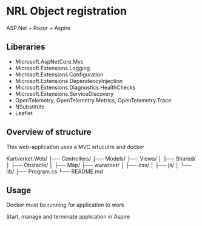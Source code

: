 # NRL Object registration

ASP.Net + Razor + Aspire

## Liberaries
- Microsoft.AspNetCore.Mvc
- Microsoft.Extensions.Logging
- Microsoft.Extensions.Configuration
- Microsoft.Extensions.DependencyInjection
- Microsoft.Extensions.Diagnostics.HealthChecks
- Microsoft.Extensions.ServiceDiscovery
- OpenTelemetry, OpenTelemetry.Metrics, OpenTelemetry.Trace
- NSubstitute
- Leaflet

## Overview of structure
This web-application uses a MVC srtucutre and docker

Kartverket.Web/
├── Controllers/
├── Models/
├── Views/
│   ├── Shared/
│   ├── Obstacle/
│   ├── Map/
├── wwwroot/
│   ├── css/
│   ├── js/
│   └── lib/
├── Program.cs
└── README.md

## Usage
Docker must be  running for application to work

Start, manage and terminate application in Aspire
